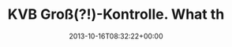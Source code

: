 ---
retweeted: false
source: <a href="http://twitter.com/download/android" rel="nofollow">Twitter for Android</a>
entities:
  user_mentions: []
  urls: []
  symbols: []
  media:
  - expanded_url: https://twitter.com/bascht/status/390394774202900480/photo/1
    indices:
    - '34'
    - '56'
    url: http://t.co/yrgc7dTyjd
    media_url: http://pbs.twimg.com/media/BWr1-n1IUAABGaA.png
    id_str: '390394773913489408'
    id: '390394773913489408'
    media_url_https: https://pbs.twimg.com/media/BWr1-n1IUAABGaA.png
    sizes:
      medium:
        w: '959'
        h: '541'
        resize: fit
      large:
        w: '959'
        h: '541'
        resize: fit
      small:
        w: '680'
        h: '384'
        resize: fit
      thumb:
        w: '150'
        h: '150'
        resize: crop
    type: photo
    display_url: pic.twitter.com/yrgc7dTyjd
  hashtags: []
display_text_range:
- '0'
- '56'
favorite_count: '0'
id_str: '390394774202900480'
truncated: false
retweet_count: '0'
id: '390394774202900480'
possibly_sensitive: false
created_at: Wed Oct 16 08:32:22 +0000 2013
favorited: false
full_text: KVB Groß(?!)-Kontrolle. What the…
lang: de
extended_entities:
  media:
  - expanded_url: https://twitter.com/bascht/status/390394774202900480/photo/1
    indices:
    - '34'
    - '56'
    url: http://t.co/yrgc7dTyjd
    media_url: http://pbs.twimg.com/media/BWr1-n1IUAABGaA.png
    id_str: '390394773913489408'
    id: '390394773913489408'
    media_url_https: https://pbs.twimg.com/media/BWr1-n1IUAABGaA.png
    sizes:
      medium:
        w: '959'
        h: '541'
        resize: fit
      large:
        w: '959'
        h: '541'
        resize: fit
      small:
        w: '680'
        h: '384'
        resize: fit
      thumb:
        w: '150'
        h: '150'
        resize: crop
    type: photo
    display_url: pic.twitter.com/yrgc7dTyjd
tags:
- pesos:twitter
date: '2013-10-16T08:32:22+00:00'
src: https://twitter.com/bascht/status/390394774202900480
original_url: https://twitter.com/bascht/status/390394774202900480
type: twitter_tweet
media_url: https://img.bascht.com/twitter/pbs.twimg.com/media/BWr1-n1IUAABGaA.png
text: KVB Groß(?!)-Kontrolle. What the…
title: KVB Groß(?!)-Kontrolle. What th

---